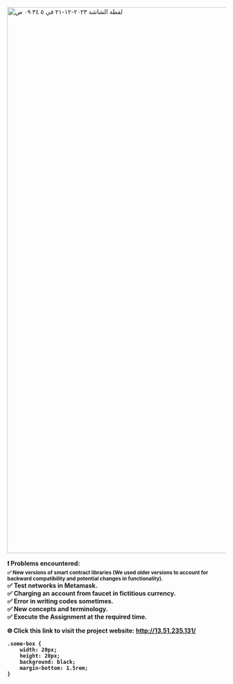 <img width="1258" alt="‏لقطة الشاشة ٢٠٢٣-١٢-٢١ في ٥ ٣٤ ٠٩ ص" src="https://github.com/aziz-2000/blockchain/assets/105892837/41fbe060-3791-4d60-b63b-015e4f238c6b">

<strong> ❗️ Problems encountered:<strong><br>
<small>✅ New versions of smart contract libraries (We used older versions to account for backward compatibility and potential changes in functionality).</small><br>
✅ Test networks in Metamask.<br>
✅ Charging an account from faucet in fictitious currency.<br>
✅ Error in writing codes sometimes.<br>
✅ New concepts and terminology. <br>
✅ Execute the Assignment at the required time.<br>


🌐 Click this link to visit the project website: http://13.51.235.131/


<pre><code class="language-css">.some-box {
	width: 20px;
	height: 20px;
	background: black;
	margin-bottom: 1.5rem;
}
</code></pre>
